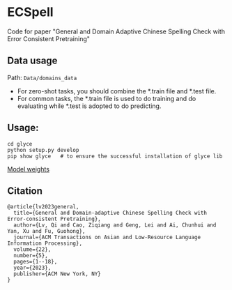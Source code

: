 # ECSpell
Code for paper "General and Domain Adaptive Chinese Spelling Check with Error Consistent Pretraining"
## Data usage
Path: `Data/domains_data`
- For zero-shot tasks, you should combine the *.train file and *.test file.
- For common tasks, the *.train file is used to do training and do evaluating while *.test is adopted to do predicting.
## Usage:
``` shell
cd glyce
python setup.py develop
pip show glyce   # to ensure the successful installation of glyce lib
```
[Model weights](https://drive.google.com/file/d/1HlfDbMpXR6YHiBuJS8s_K3ZKG6j0fvc5/view?usp=sharing)
## Citation
```
@article{lv2023general,
  title={General and Domain-adaptive Chinese Spelling Check with Error-consistent Pretraining},
  author={Lv, Qi and Cao, Ziqiang and Geng, Lei and Ai, Chunhui and Yan, Xu and Fu, Guohong},
  journal={ACM Transactions on Asian and Low-Resource Language Information Processing},
  volume={22},
  number={5},
  pages={1--18},
  year={2023},
  publisher={ACM New York, NY}
}
```
